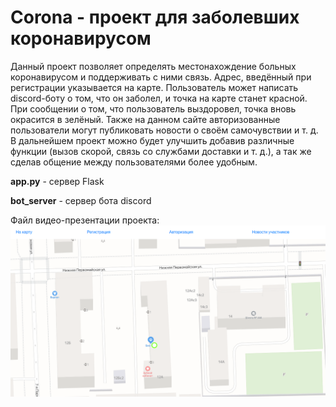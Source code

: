 # Сorona - проект для заболевших коронавирусом

Данный проект позволяет определять местонахождение больных коронавирусом  и поддерживать с ними связь.
Адрес, введённый при регистрации указывается на карте. Пользователь может написать discord-боту о том, что он заболел,
и точка на карте станет красной. При сообщении о том, что пользователь выздоровел, точка вновь окрасится в зелёный.
Также на данном сайте авторизованные пользователи могут публиковать новости о своём самочувствии и т. д.
В дальнейшем проект можно будет улучшить добавив различные функции (вызов скорой, связь со службами доставки и т. д.), а так же
сделав общение между пользователями более удобным.

**app.py** - сервер Flask

**bot_server** - сервер бота discord


Файл видео-презентации проекта:
[![Watch the video](corona.png)](corona.mkv)